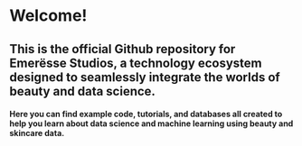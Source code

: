 # Welcome!
## This is the official Github repository for Emerësse Studios, a technology ecosystem designed to seamlessly integrate the worlds of beauty and data science. 
#### Here you can find example code, tutorials, and databases all created to help you learn about data science and machine learning using beauty and skincare data.
